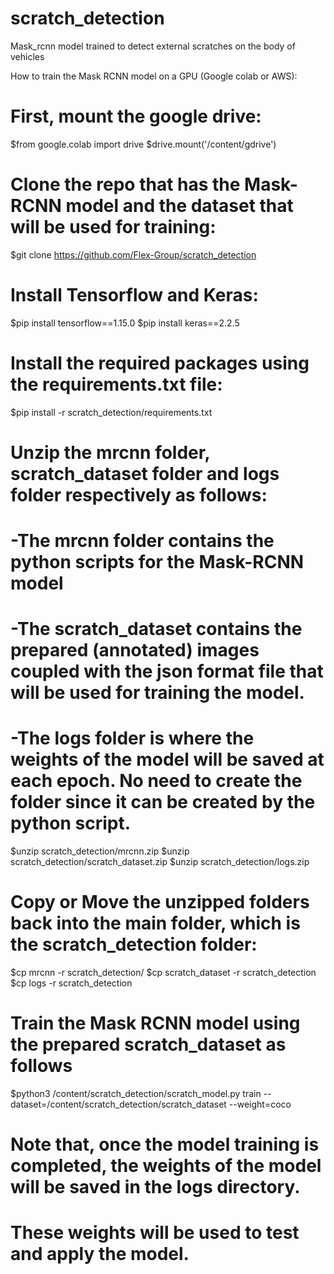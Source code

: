 # scratch_detection
Mask_rcnn model trained to detect external scratches on the body of vehicles

How to train the Mask RCNN model on a GPU (Google colab or AWS):

# First, mount the google drive:

$from google.colab import drive
$drive.mount('/content/gdrive')

# Clone the repo that has the Mask-RCNN model and the dataset that will be used for training:

$git clone https://github.com/Flex-Group/scratch_detection

# Install Tensorflow and Keras:

$pip install tensorflow==1.15.0
$pip install keras==2.2.5

# Install the required packages using the requirements.txt file:

$pip install -r scratch_detection/requirements.txt

# Unzip the mrcnn folder, scratch_dataset folder and logs folder respectively as follows:
# -The mrcnn folder contains the python scripts for the Mask-RCNN model
# -The scratch_dataset contains the prepared (annotated) images coupled with the json format file that will be used for training the model.
# -The logs folder is where the weights of the model will be saved at each epoch. No need to create the folder since it can be created by the python script.

$unzip scratch_detection/mrcnn.zip
$unzip scratch_detection/scratch_dataset.zip
$unzip scratch_detection/logs.zip

# Copy or Move the unzipped folders back into the main folder, which is the scratch_detection folder:

$cp mrcnn -r scratch_detection/
$cp scratch_dataset -r scratch_detection
$cp logs -r scratch_detection

# Train the Mask RCNN model using the prepared scratch_dataset as follows

$python3 /content/scratch_detection/scratch_model.py train --dataset=/content/scratch_detection/scratch_dataset --weight=coco

# Note that, once the model training is completed, the weights of the model will be saved in the logs directory. 
# These weights will be used to test and apply the model.



